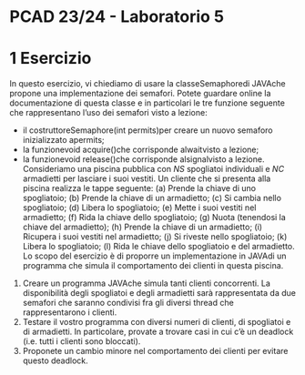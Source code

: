 # PCAD 23/24 - Laboratorio 5

# 1 Esercizio

In questo esercizio, vi chiediamo di usare la classeSemaphoredi JAVAche propone una implementazione dei semafori. Potete
guardare online la documentazione di questa classe e in particolari le tre funzione seguente che rappresentano l’uso dei semafori
visto a lezione:

- il costruttoreSemaphore(int permits)per creare un nuovo semaforo inizializzato apermits;
- la funzionevoid acquire()che corrisponde alwaitvisto a lezione;
- la funzionevoid release()che corrisponde alsignalvisto a lezione.
    Consideriamo una piscina pubblica con _NS_ spogliatoi individuali e _NC_ armadietti per lasciare i suoi vestiti. Un cliente che si
presenta alla piscina realizza le tappe seguente:
(a) Prende la chiave di uno spogliatoio;
(b) Prende la chiave di un armadietto;
(c) Si cambia nello spogliatoio;
(d) Libera lo spogliatoio;
(e) Mette i suoi vestiti nel armadietto;
(f) Rida la chiave dello spogliatoio;
(g) Nuota (tenendosi la chiave del armadietto);
(h) Prende la chiave di un armadietto;
(i) Ricupera i suoi vestiti nel armadietto;
(j) Si riveste nello spogliatoio;
(k) Libera lo spogliatoio;
(l) Rida le chiave dello spogliatoio e del armadietto.
Lo scopo del esercizio è di proporre un implementazione in JAVAdi un programma che simula il comportamento dei clienti
in questa piscina.
1. Creare un programma JAVAche simula tanti clienti concorrenti. La disponibilità degli spogliatoi e degli armadietti sarà
rappresentata da due semafori che saranno condivisi fra gli diversi thread che rappresentarono i clienti.
2. Testare il vostro programma con diversi numeri di clienti, di spogliatoi e di armadietti. In particolare, provate a trovare
casi in cui c’è un deadlock (i.e. tutti i clienti sono bloccati).
3. Proponete un cambio minore nel comportamento dei clienti per evitare questo deadlock.
